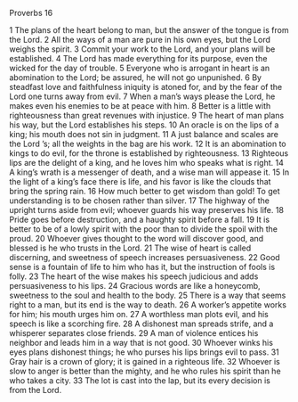 Proverbs 16

1	The plans of the heart belong to man, but the answer of the tongue is from the Lord.
2	All the ways of a man are pure in his own eyes, but the Lord weighs the spirit.
3	Commit your work to the Lord, and your plans will be established.
4	The Lord has made everything for its purpose, even the wicked for the day of trouble.
5	Everyone who is arrogant in heart is an abomination to the Lord; be assured, he will not go unpunished.
6	By steadfast love and faithfulness iniquity is atoned for, and by the fear of the Lord one turns away from evil.
7	When a man’s ways please the Lord, he makes even his enemies to be at peace with him.
8	Better is a little with righteousness than great revenues with injustice.
9	The heart of man plans his way, but the Lord establishes his steps.
10	An oracle is on the lips of a king; his mouth does not sin in judgment.
11	A just balance and scales are the Lord ’s; all the weights in the bag are his work.
12	It is an abomination to kings to do evil, for the throne is established by righteousness.
13	Righteous lips are the delight of a king, and he loves him who speaks what is right.
14	A king’s wrath is a messenger of death, and a wise man will appease it.
15	In the light of a king’s face there is life, and his favor is like the clouds that bring the spring rain.
16	How much better to get wisdom than gold! To get understanding is to be chosen rather than silver.
17	The highway of the upright turns aside from evil; whoever guards his way preserves his life.
18	Pride goes before destruction, and a haughty spirit before a fall.
19	It is better to be of a lowly spirit with the poor than to divide the spoil with the proud.
20	Whoever gives thought to the word will discover good, and blessed is he who trusts in the Lord.
21	The wise of heart is called discerning, and sweetness of speech increases persuasiveness.
22	Good sense is a fountain of life to him who has it, but the instruction of fools is folly.
23	The heart of the wise makes his speech judicious and adds persuasiveness to his lips.
24	Gracious words are like a honeycomb, sweetness to the soul and health to the body.
25	There is a way that seems right to a man, but its end is the way to death.
26	A worker’s appetite works for him; his mouth urges him on.
27	A worthless man plots evil, and his speech is like a scorching fire.
28	A dishonest man spreads strife, and a whisperer separates close friends.
29	A man of violence entices his neighbor and leads him in a way that is not good.
30	Whoever winks his eyes plans dishonest things; he who purses his lips brings evil to pass.
31	Gray hair is a crown of glory; it is gained in a righteous life.
32	Whoever is slow to anger is better than the mighty, and he who rules his spirit than he who takes a city.
33	The lot is cast into the lap, but its every decision is from the Lord.

